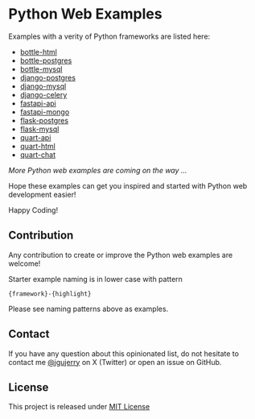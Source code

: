 # Python Web Examples

Examples with a verity of Python frameworks are listed here:

* [bottle-html](bottle-mysql/README.md)
* [bottle-postgres](bottle-postgres/README.md)
* [bottle-mysql](bottle-mysql/README.md)
* [django-postgres](django-postgres/README.md)
* [django-mysql](django-mysql/README.md)
* [django-celery](django-celery/README.md)
* [fastapi-api](fastapi-api/README.md)
* [fastapi-mongo](fastapi-mongo/README.md)
* [flask-postgres](flask-postgres/README.md)
* [flask-mysql](flask-mysql/README.md)
* [quart-api](quart-api/README.md)
* [quart-html](quart-html/README.md)
* [quart-chat](quart-chat/README.md)

*More Python web examples are coming on the way ...*

Hope these examples can get you inspired and started with Python web development easier!

Happy Coding!


## Contribution

Any contribution to create or improve the Python web examples are welcome!

Starter example naming is in lower case with pattern
```
{framework}-{highlight}
```
Please see naming patterns above as examples.


## Contact

If you have any question about this opinionated list, do not hesitate to contact me [@jgujerry](https://twitter.com/jgujerry) on X (Twitter) or open an issue on GitHub.


## License

This project is released under [MIT License](LICENSE)
